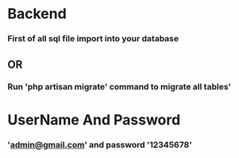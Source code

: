 # Backend
### First of all sql file import into your database 
## OR
### Run 'php artisan migrate' command to migrate all tables'
# UserName And Password
### 'admin@gmail.com' and password '12345678'